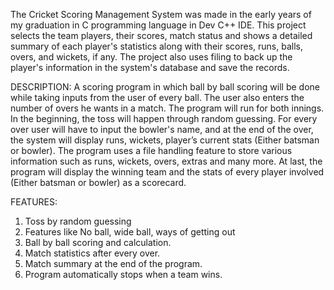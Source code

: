 The Cricket Scoring Management System was made in the early years of my graduation in C programming language in Dev C++ IDE. This project selects the team players, their scores, match status and shows a detailed summary of each player's statistics along with their scores, runs, balls, overs, and wickets, if any. The project also uses filing to back up the player's information in the system's database and save the records.

DESCRIPTION:
A scoring program in which ball by ball scoring will be done while taking inputs from the user of every ball. The user also enters the number of overs he wants in a match. The program will run for both innings. In the beginning, the toss will happen through random guessing. For every over user will have to input the bowler's name, and at the end of the over, the system will display runs, wickets, player’s current stats (Either batsman or bowler). The program uses a file handling feature to store various information such as runs, wickets, overs, extras and many more. At last, the program will display the winning team and the stats of every player involved (Either batsman or bowler) as a scorecard.

FEATURES:
1. Toss by random guessing
2. Features like No ball, wide ball, ways of getting out
3. Ball by ball scoring and calculation.
4. Match statistics after every over.
5. Match summary at the end of the program.
6. Program automatically stops when a team wins.
